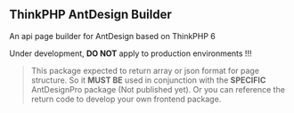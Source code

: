 ## ThinkPHP AntDesign Builder

An api page builder for AntDesign based on ThinkPHP 6

Under development, **DO NOT** apply to production environments !!!

> This package expected to return array or json format for page structure.
> So it **MUST BE** used in conjunction with the **SPECIFIC** AntDesignPro package (Not published yet).
> Or you can reference the return code to develop your own frontend package.
